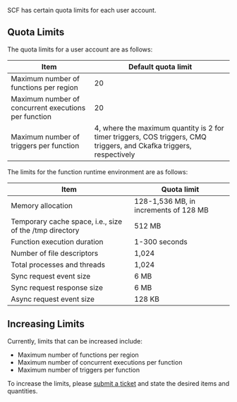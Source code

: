 SCF has certain quota limits for each user account.


## Quota Limits

The quota limits for a user account are as follows:

| Item | Default quota limit |
| --- | --- |
| Maximum number of functions per region | 20 |
| Maximum number of concurrent executions per function | 20 |
| Maximum number of triggers per function | 4, where the maximum quantity is 2 for timer triggers, COS triggers, CMQ triggers, and Ckafka triggers, respectively |

The limits for the function runtime environment are as follows:

| Item | Quota limit |
| --- | --- |
| Memory allocation | 128-1,536 MB, in increments of 128 MB |
| Temporary cache space, i.e., size of the /tmp directory | 512 MB |
| Function execution duration | 1-300 seconds |
| Number of file descriptors | 1,024 |
| Total processes and threads | 1,024 |
| Sync request event size | 6 MB |
| Sync request response size | 6 MB |
| Async request event size | 128 KB |

## Increasing Limits

Currently, limits that can be increased include:

* Maximum number of functions per region
* Maximum number of concurrent executions per function
* Maximum number of triggers per function

To increase the limits, please [submit a ticket](https://console.cloud.tencent.com/workorder/category?level1_id=6&level2_id=668&source=0&data_title=%E6%97%A0%E6%9C%8D%E5%8A%A1%E5%99%A8%E4%BA%91%E5%87%BD%E6%95%B0%20SCF&step=1) and state the desired items and quantities.
